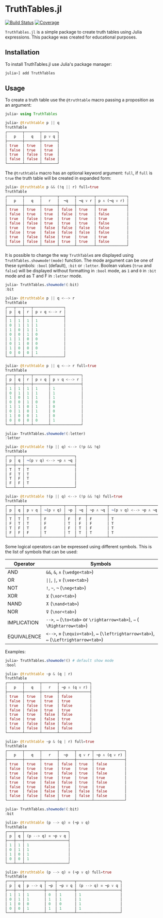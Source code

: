 # TruthTables.jl

[![Build Status](https://github.com/eliascarv/TruthTables.jl/actions/workflows/CI.yml/badge.svg?branch=main)](https://github.com/eliascarv/TruthTables.jl/actions/workflows/CI.yml?query=branch%3Amain)
[![Coverage](https://codecov.io/gh/eliascarv/TruthTables.jl/branch/main/graph/badge.svg)](https://codecov.io/gh/eliascarv/TruthTables.jl)

`TruthTables.jl` is a simple package to create truth tables using Julia expressions.
This package was created for educational purposes.

## Installation

To install TruthTables.jl use Julia's package manager:

```julia
julia>] add TruthTables
```

## Usage

To create a truth table use the `@truthtable` macro passing a proposition as an argument:

```julia
julia> using TruthTables

julia> @truthtable p || q
TruthTable
┌───────┬───────┬───────┐
│   p   │   q   │ p ∨ q │
├───────┼───────┼───────┤
│ true  │ true  │ true  │
│ false │ true  │ true  │
│ true  │ false │ true  │
│ false │ false │ false │
└───────┴───────┴───────┘
```

The `@truthtable` macro has an optional keyword argument: `full`, 
if `full` is `true` the truth table will be created in expanded form:

```julia
julia> @truthtable p && (!q || r) full=true
TruthTable
┌───────┬───────┬───────┬───────┬────────┬──────────────┐
│   p   │   q   │   r   │  ¬q   │ ¬q ∨ r │ p ∧ (¬q ∨ r) │
├───────┼───────┼───────┼───────┼────────┼──────────────┤
│ true  │ true  │ true  │ false │ true   │ true         │
│ false │ true  │ true  │ false │ true   │ false        │
│ true  │ false │ true  │ true  │ true   │ true         │
│ false │ false │ true  │ true  │ true   │ false        │
│ true  │ true  │ false │ false │ false  │ false        │
│ false │ true  │ false │ false │ false  │ false        │
│ true  │ false │ false │ true  │ true   │ true         │
│ false │ false │ false │ true  │ true   │ false        │
└───────┴───────┴───────┴───────┴────────┴──────────────┘
```

It is possible to change the way `TruthTable`s are displayed using `TruthTables.showmode!(mode)` function.
The mode argument can be one of these symbols: `:bool` (default), `:bit` or `:letter`.
Boolean values (`true` and `false`) will be displayed without formatting in `:bool` mode,
as `1` and `0` in `:bit` mode and as T and F in `:letter` mode.

```julia
julia> TruthTables.showmode!(:bit)
:bit

julia> @truthtable p || q <--> r
TruthTable
┌───┬───┬───┬──────────────┐
│ p │ q │ r │ p ∨ q <--> r │
├───┼───┼───┼──────────────┤
│ 1 │ 1 │ 1 │ 1            │
│ 0 │ 1 │ 1 │ 1            │
│ 1 │ 0 │ 1 │ 1            │
│ 0 │ 0 │ 1 │ 0            │
│ 1 │ 1 │ 0 │ 0            │
│ 0 │ 1 │ 0 │ 0            │
│ 1 │ 0 │ 0 │ 0            │
│ 0 │ 0 │ 0 │ 1            │
└───┴───┴───┴──────────────┘

julia> @truthtable p || q <--> r full=true
TruthTable
┌───┬───┬───┬───────┬──────────────┐
│ p │ q │ r │ p ∨ q │ p ∨ q <--> r │
├───┼───┼───┼───────┼──────────────┤
│ 1 │ 1 │ 1 │ 1     │ 1            │
│ 0 │ 1 │ 1 │ 1     │ 1            │
│ 1 │ 0 │ 1 │ 1     │ 1            │
│ 0 │ 0 │ 1 │ 0     │ 0            │
│ 1 │ 1 │ 0 │ 1     │ 0            │
│ 0 │ 1 │ 0 │ 1     │ 0            │
│ 1 │ 0 │ 0 │ 1     │ 0            │
│ 0 │ 0 │ 0 │ 0     │ 1            │
└───┴───┴───┴───────┴──────────────┘

julia> TruthTables.showmode!(:letter)
:letter

julia> @truthtable !(p || q) <--> (!p && !q)
TruthTable
┌───┬───┬───────────────────────┐
│ p │ q │ ¬(p ∨ q) <--> ¬p ∧ ¬q │
├───┼───┼───────────────────────┤
│ T │ T │ T                     │
│ F │ T │ T                     │
│ T │ F │ T                     │
│ F │ F │ T                     │
└───┴───┴───────────────────────┘

julia> @truthtable !(p || q) <--> (!p && !q) full=true
TruthTable
┌───┬───┬───────┬──────────┬────┬────┬─────────┬───────────────────────┐
│ p │ q │ p ∨ q │ ¬(p ∨ q) │ ¬p │ ¬q │ ¬p ∧ ¬q │ ¬(p ∨ q) <--> ¬p ∧ ¬q │
├───┼───┼───────┼──────────┼────┼────┼─────────┼───────────────────────┤
│ T │ T │ T     │ F        │ F  │ F  │ F       │ T                     │
│ F │ T │ T     │ F        │ T  │ F  │ F       │ T                     │
│ T │ F │ T     │ F        │ F  │ T  │ F       │ T                     │
│ F │ F │ F     │ T        │ T  │ T  │ T       │ T                     │
└───┴───┴───────┴──────────┴────┴────┴─────────┴───────────────────────┘
```

Some logical operators can be expressed using different symbols.
This is the list of symbols that can be used:

| Operator | Symbols |
|-----------|-------------|
| AND  | `&&`, `&`, `∧` (`\wedge<tab>`) |
| OR   | `\|\|`, `\|`, `∨` (`\vee<tab>`) |
| NOT  | `!`, `~`, `¬` (`\neg<tab>`) |
| XOR  | `⊻` (`\xor<tab>`) |
| NAND | `⊼` (`\nand<tab>`) |
| NOR  | `⊽` (`\nor<tab>`) |
| IMPLICATION | `-->`, `→` (`\to<tab>` or `\rightarrow<tab>`), `⇒` ( `\Rightarrow<tab>`) |
| EQUIVALENCE | `<-->`, `≡` (`\equiv<tab>`), `↔` (`\leftrightarrow<tab>`), `⇔` (`\Leftrightarrow<tab>`) |

Examples:

```julia
julia> TruthTables.showmode!() # default show mode
:bool

julia> @truthtable ~p & (q | r)
TruthTable
┌───────┬───────┬───────┬──────────────┐
│   p   │   q   │   r   │ ¬p ∧ (q ∨ r) │
├───────┼───────┼───────┼──────────────┤
│ true  │ true  │ true  │ false        │
│ false │ true  │ true  │ true         │
│ true  │ false │ true  │ false        │
│ false │ false │ true  │ true         │
│ true  │ true  │ false │ false        │
│ false │ true  │ false │ true         │
│ true  │ false │ false │ false        │
│ false │ false │ false │ false        │
└───────┴───────┴───────┴──────────────┘

julia> @truthtable ~p & (q | r) full=true
TruthTable
┌───────┬───────┬───────┬───────┬───────┬──────────────┐
│   p   │   q   │   r   │  ¬p   │ q ∨ r │ ¬p ∧ (q ∨ r) │
├───────┼───────┼───────┼───────┼───────┼──────────────┤
│ true  │ true  │ true  │ false │ true  │ false        │
│ false │ true  │ true  │ true  │ true  │ true         │
│ true  │ false │ true  │ false │ true  │ false        │
│ false │ false │ true  │ true  │ true  │ true         │
│ true  │ true  │ false │ false │ true  │ false        │
│ false │ true  │ false │ true  │ true  │ true         │
│ true  │ false │ false │ false │ false │ false        │
│ false │ false │ false │ true  │ false │ false        │
└───────┴───────┴───────┴───────┴───────┴──────────────┘

julia> TruthTables.showmode!(:bit)
:bit

julia> @truthtable (p --> q) ≡ (¬p ∨ q)
TruthTable
┌───┬───┬────────────────────┐
│ p │ q │ (p --> q) ≡ ¬p ∨ q │
├───┼───┼────────────────────┤
│ 1 │ 1 │ 1                  │
│ 0 │ 1 │ 1                  │
│ 1 │ 0 │ 1                  │
│ 0 │ 0 │ 1                  │
└───┴───┴────────────────────┘

julia> @truthtable (p --> q) ≡ (¬p ∨ q) full=true
TruthTable
┌───┬───┬─────────┬────┬────────┬────────────────────┐
│ p │ q │ p --> q │ ¬p │ ¬p ∨ q │ (p --> q) ≡ ¬p ∨ q │
├───┼───┼─────────┼────┼────────┼────────────────────┤
│ 1 │ 1 │ 1       │ 0  │ 1      │ 1                  │
│ 0 │ 1 │ 1       │ 1  │ 1      │ 1                  │
│ 1 │ 0 │ 0       │ 0  │ 0      │ 1                  │
│ 0 │ 0 │ 1       │ 1  │ 1      │ 1                  │
└───┴───┴─────────┴────┴────────┴────────────────────┘
```
